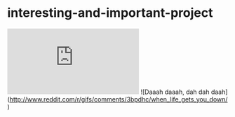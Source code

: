 # interesting-and-important-project
![Badum badum dum dum dum](http://www.neogaf.com/forum/showthread.php?t=1014079&page=3)
![Daaah daaah, dah dah daah] (http://www.reddit.com/r/gifs/comments/3bpdhc/when_life_gets_you_down/)
